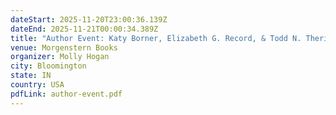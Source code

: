```yaml
---
dateStart: 2025-11-20T23:00:36.139Z
dateEnd: 2025-11-21T00:00:34.389Z
title: "Author Event: Katy Borner, Elizabeth G. Record, & Todd N. Theriault"
venue: Morgenstern Books
organizer: Molly Hogan
city: Bloomington
state: IN
country: USA
pdfLink: author-event.pdf
---
```

